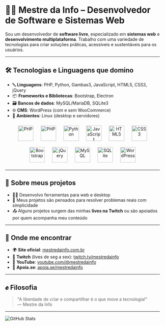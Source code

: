 # 👨‍💻 Mestre da Info – Desenvolvedor de Software e Sistemas Web

Sou um desenvolvedor de **software livre**, especializado em **sistemas web** e **desenvolvimento multiplataforma**. Trabalho com uma variedade de tecnologias para criar soluções práticas, acessíveis e sustentáveis para os usuários.

---

## 🛠️ Tecnologias e Linguagens que domino

- 🔤 **Linguagens**: PHP, Python, Gambas3, JavaScript, HTML5, CSS3, jQuery
- 📦 **Frameworks e Bibliotecas**: Bootstrap, Electron
- 🗃️ **Bancos de dados**: MySQL/MariaDB, SQLite3
- 🌐 **CMS**: WordPress (com e sem WooCommerce)
- 🐧 **Ambientes**: Linux (desktop e servidores)

<p align="center">
  <a href="#"><img src="https://cdn.jsdelivr.net/gh/devicons/devicon/icons/linux/linux-original.svg" alt="PHP" width="50" height="50" style="margin: 10px;"></a>
  <a href="#"><img src="https://cdn.jsdelivr.net/gh/devicons/devicon/icons/php/php-original.svg" alt="PHP" width="50" height="50" style="margin: 10px;"></a>
  <a href="#"><img src="https://cdn.jsdelivr.net/gh/devicons/devicon/icons/python/python-original.svg" alt="Python" width="50" height="50" style="margin: 10px;"></a>
  <a href="#"><img src="https://cdn.jsdelivr.net/gh/devicons/devicon/icons/javascript/javascript-original.svg" alt="JavaScript" width="50" height="50" style="margin: 10px;"></a>
  <a href="#"><img src="https://cdn.jsdelivr.net/gh/devicons/devicon/icons/html5/html5-original.svg" alt="HTML5" width="50" height="50" style="margin: 10px;"></a>
  <a href="#"><img src="https://cdn.jsdelivr.net/gh/devicons/devicon/icons/css3/css3-original.svg" alt="CSS3" width="50" height="50" style="margin: 10px;"></a>
  <a href="#"><img src="https://cdn.jsdelivr.net/gh/devicons/devicon/icons/bootstrap/bootstrap-original.svg" alt="Bootstrap" width="50" height="50" style="margin: 10px;"></a>
  <a href="#"><img src="https://cdn.jsdelivr.net/gh/devicons/devicon/icons/jquery/jquery-original.svg" alt="jQuery" width="50" height="50" style="margin: 10px;"></a>
  <a href="#"><img src="https://cdn.jsdelivr.net/gh/devicons/devicon/icons/mysql/mysql-original.svg" alt="MySQL" width="50" height="50" style="margin: 10px;"></a>
  <a href="#"><img src="https://upload.wikimedia.org/wikipedia/commons/3/38/SQLite370.svg" alt="SQLite" width="50" height="50" style="margin: 10px;"></a>
  <a href="#"><img src="https://img.icons8.com/ios-filled/100/wordpress.png" alt="WordPress" width="50" height="50" style="margin: 10px;"></a>
</p>

---

## 🚀 Sobre meus projetos

- 👨‍💻 Desenvolvo ferramentas para web e desktop
- 🔧 Meus projetos são pensados para resolver problemas reais com simplicidade
- 📤 Alguns projetos surgem das minhas **lives na Twitch** ou são apoiados por quem acompanha meu conteúdo

---

## 📡 Onde me encontrar

- 🌍 **Site oficial**: [mestredainfo.com.br](https://www.mestredainfo.com.br)
- 🎥 **Twitch** (lives de seg a sex): [twitch.tv/mestredainfo](https://twitch.tv/mestredainfo)
- 🔴 **YouTube**: [youtube.com/@mestredainfo](https://youtube.com/@mestredainfo)
- 💜 **Apoia.se**: [apoia.se/mestredainfo](https://apoia.se/mestredainfo)

---

## ✊ Filosofia

> "A liberdade de criar e compartilhar é o que move a tecnologia!"  
> — Mestre da Info

---

![GitHub Stats](https://github-readme-stats.vercel.app/api?username=mestredainfo&show_icons=true&theme=tokyonight)
